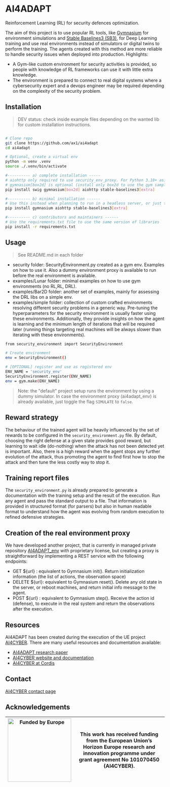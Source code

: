 # AI4ADAPT

Reinforcement Learning (RL) for security defences optimization.

The aim of this project is to use popular RL tools, like [Gymnasium](https://gymnasium.farama.org/) for environment simulations and [Stable Baselines3 (SB3)](https://stable-baselines3.readthedocs.io), for Deep Learning training and use real environments instead of simulators or digital twins to perform the training. The agents created with this method are more reliable to handle security issues when deployed into production. Highlights:
- A Gym-like custom environment for security activities is provided, so people with knowledge of RL frameworks can use it with little extra knowledge. 
- The environment is prepared to connect to real digital systems where a cybersecurity expert and a devops engineer may be required depending on the complexity of the security problem.

## Installation

> DEV status: check inside example files depending on the wanted lib for custom installation instructions.

```sh

# Clone repo
git clone https://github.com/ax1/ai4adapt
cd ai4adapt

# Optional, create a virtual env
python -m venv .venv
source ./.venv/bin/activate

#---------- a) complete installation -----
# aiohttp only required to use security_env_proxy. For Python 3.10+ asiyncio is built-in 
# gymnasium[box2d] is optional (install only box2d to use the gym sample envs), if so, swig is also required
pip install swig gymnasium[box2d] aiohttp stable-baselines3[extra]

#---------- b) minimal installation ------
# Use this instead when planning to run in a headless server, or just the security environment (in server there is no GUI, so installing swig+box2d will fail)
pip install gymnasium aiohttp stable-baselines3[extra]

#---------- c) contributors and maintainers ------
# Use the requirements.txt file to use the same version of libraries
pip install -r requirements.txt

```

## Usage

> See README.md in each folder

- security folder: SecurityEnvironment.py created as a gym env. Examples on how to use it. Also a dummy environment proxy is available to run before the real environment is available.
- examples/Lunar folder: minimal examples on how to use gym environments (no RL,RL, DRL).
- examples/Bar2D folder: another set of examples, mainly for assessing the DRL libs on a simple env. 
- examples/simple folder: collection of custom crafted environments resolving different security problems in a generic way. Pre-tuning the hyperparameters for the security environment is usually faster using these environments. Additionally, they provide insights on how the agent is learning and the minimum length of iterations that will be required later (running things targeting real machines will be always slower than iterating with these environments).

```sh
from security_environment import SecurityEnvironment

# Create environment
env = SecurityEnvironment()

# [OPTIONAL] register and use as registered env
ENV_NAME = 'security_env'
SecurityEnvironment.register(ENV_NAME)
env = gym.make(ENV_NAME)

```

> Note: the "default" project setup runs the environment by using a dummy simulator. In case the environment proxy (ai4adapt_env) is already available, just toggle the flag `SIMULATE` to `false`.

## Reward strategy

The behaviour of the trained agent will be heavily influenced by the set of rewards to be configured in the `security_environment.py` file. By default, choosing the right defense at a given state provides good reward, but learning to wait idle (do-nothing) when the attack has not been detected yet is important. Also, there is a high reward when the agent stops any further evolution of the attack, thus promoting the agent to find first how to stop the attack and then tune the less costly way to stop it.

## Training report files

The `security_environment.py` is already prepared to generate a documentation with the training setup and the result of the execution. Run any agent and pass the standard output to a file.
That information is provided in structured format (for parsers) but also in human readable format to understand how the agent was evolving from random execution to refined defensive strategies. 

## Creation of the real environment proxy

We have developed another project, that is currently in managed private repository [AI4ADAPT_env](https://github.com/ax1/ai4adapt_env) with proprietary license, but creating a proxy is straightforward by implementing a REST service with the following endpoints:
- GET ${url} : equivalent to Gymnasium init(). Return initialization information (the list of actions, the observation space)
- DELETE ${url}: equivalent to Gymnasium reset(). Delete any old state in the server, or reboot machines, and return initial info message to the agent.
- POST ${url} : equivalent to Gymnasium step(). Receive the action id (defense), to execute in the real system and return the observations after the execution.

## Resources

AI4ADAPT has been created during the execution of the UE project [AI4CYBER](https://ai4cyber.eu/). There are many useful resources and documentation available:
- [AI4ADAPT research paper](https://doi.org/10.1016/j.eswa.2025.129168)
- [AI4CYBER website and documentation](https://ai4cyber.eu/?page_id=62)
- [AI4CYBER at Cordis](https://cordis.europa.eu/project/id/101070450)

## Contact
[AI4CYBER contact page](https://ai4cyber.eu/?page_id=219/#contact)


## Acknowledgements

|<img src="https://ai4cyber.eu/wp-content/uploads/2022/12/Funded-Europe.png" alt="Funded by Europe" width="200"/>|This work has received funding from the European Union’s Horizon Europe research and innovation programme under grant agreement No 101070450 (AI4CYBER).|
|---|---|

